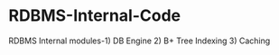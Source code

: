 RDBMS-Internal-Code
===================

RDBMS Internal modules-1) DB Engine 2) B+ Tree Indexing 3) Caching